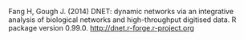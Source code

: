 Fang H, Gough J. (2014) DNET: dynamic networks via an integrative analysis of biological networks and high-throughput digitised data. R package version 0.99.0. http://dnet.r-forge.r-project.org
